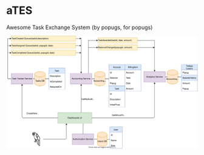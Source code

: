 # aTES
Awesome Task Exchange System (by popugs, for popugs)

![Initial Diagram](https://github.com/hotdroider/aTES/blob/main/aTES%20initial.drawio.svg)
